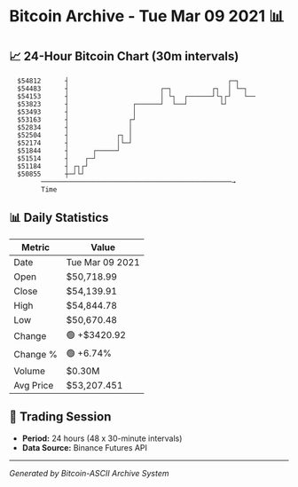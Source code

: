 # Bitcoin Archive - Tue Mar 09 2021 📊

## 📈 24-Hour Bitcoin Chart (30m intervals)

```
  $54812      ┤                                        ┌─┐     
  $54483      ┤                       ┌─┐          ┌┐  │ └─┐   
  $54153      ┤                       │ └┐  ┌──────┘└┐┌┘   └── 
  $53823      ┤                ┌──────┘  └──┘        └┘        
  $53493      ┤                │                               
  $53163      ┤               ┌┘                               
  $52834      ┤               │                                
  $52504      ┤            ┌┐ │                                
  $52174      ┤            │└─┘                                
  $51844      ┤      ┌─────┘                                   
  $51514      ┤    ┌─┘                                         
  $51184      ┤ ┌┐┌┘                                           
  $50855      ┼─┘└┘                                            
        ────────────────────────────────────────────────→
        Time
```

## 📊 Daily Statistics

| Metric | Value |
|--------|-------|
| Date | Tue Mar 09 2021 |
| Open | $50,718.99 |
| Close | $54,139.91 |
| High | $54,844.78 |
| Low | $50,670.48 |
| Change | 🟢 +$3420.92 |
| Change % | 🟢 +6.74% |
| Volume | $0.30M |
| Avg Price | $53,207.451 |

## 📅 Trading Session

- **Period:** 24 hours (48 x 30-minute intervals)
- **Data Source:** Binance Futures API

---
*Generated by Bitcoin-ASCII Archive System*
